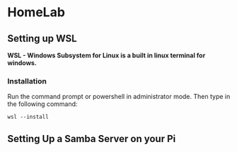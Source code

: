 # HomeLab

## Setting up WSL

**WSL - Windows Subsystem for Linux is a built in linux terminal for windows.**

### Installation

Run the command prompt or powershell in administrator mode. Then type in the following command:
``` 
wsl --install
```

## Setting Up a Samba Server on your Pi


